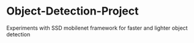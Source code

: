 # Object-Detection-Project
Experiments with SSD mobilenet framework for faster and lighter object detection
